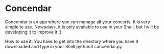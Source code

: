 # Concendar
Concendar is an app where you can manage all your concerts. It is very simple to use.
Nowadays, it is only available to use in your Shell, but I will be developing it to improve it ;)

How to use it:
You have to get into the directory where you have it downloaded and type in your Shell
python3 concendar.py
